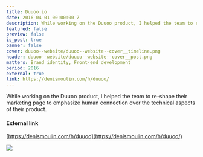 ```yaml
---
title: Duuoo.io
date: 2016-04-01 00:00:00 Z
description: While working on the Duuoo product, I helped the team to re-shape their marketing page to emphasize human connection over the technical aspects of their product.
featured: false
preview: false
is_post: true
banner: false
cover: duuoo--website/duuoo--website--cover__timeline.png
header: duuoo--website/duuoo--website--cover__post.png
matters: Brand identity, Front-end development
period: 2016
external: true
link: https://denismoulin.com/h/duuoo/
---
```


While working on the Duuoo product, I helped the team to re-shape their marketing page to emphasize human connection over the technical aspects of their product.

#### External link

[https://denismoulin.com/h/duuoo](https://denismoulin.com/h/duuoo/)

![](../../assets/images/posts/duuoo--website/duuoo--website--content--0.png)
